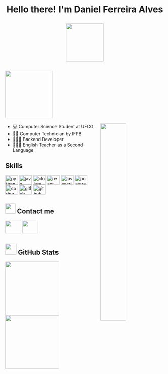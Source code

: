 <h1 align="center">
    <p> 
    Hello there! I'm Daniel Ferreira Alves  
    </p>
    <img align="middle" src="https://www.pinoylinux.org/wp-content/uploads/2016/03/hello-world.gif" padding-top="10" width="120">
</h1>

## <img src="https://static.wixstatic.com/media/4575f6_61244fa042204b16b95dfaba7bf935cc~mv2.gif" width="150">

<img width="40%" align="right" src="https://media.tenor.com/2uyENRmiUt0AAAAC/coding.gif">

- 💻 Computer Science Student at UFCG
- 👨‍🎓 Computer Technician by IFPB
- 🧑🏽‍💻 Backend Developer
- 👨🏽‍🏫 English Teacher as a Second Language

## Skills

<div>
  <img align="center" alt="python" height="30" width="40" src="https://cdn.jsdelivr.net/gh/devicons/devicon/icons/python/python-original.svg">
  <img align="center" alt="java" height="30" width="40" src="https://cdn.jsdelivr.net/gh/devicons/devicon/icons/java/java-original.svg">
  <img align="center" alt="clojure" height="30" width="40" src="https://cdn.jsdelivr.net/gh/devicons/devicon/icons/clojure/clojure-original.svg" >
  <img align="center" alt="react" height="30" width="40" src="https://cdn.jsdelivr.net/gh/devicons/devicon/icons/react/react-original.svg">
  <img align="center" alt="javascript" height="30" width="40" src="https://cdn.jsdelivr.net/gh/devicons/devicon/icons/javascript/javascript-original.svg">
  <img align="center" alt="postgresql" height="30" width="40" src="https://cdn.jsdelivr.net/gh/devicons/devicon/icons/postgresql/postgresql-original.svg"/>
  <img align="center" alt="spring" height="30" width="40" src="https://cdn.jsdelivr.net/gh/devicons/devicon/icons/spring/spring-original.svg">
  <img align="center" alt="gitlab" height="30" width="40" src="https://cdn.jsdelivr.net/gh/devicons/devicon/icons/gitlab/gitlab-original.svg">
  <img align="center" alt="github" height="30" width="40" src="https://www.nicepng.com/png/full/52-520535_free-files-github-github-icon-png-white.png">

</div>

## <img src="https://raw.githubusercontent.com/ShahriarShafin/ShahriarShafin/main/Assets/handshake.gif" width="32"> Contact me
<div>
  <a href="https://www.linkedin.com/in/daniel-ferreira-alves/" target="_blank"><img height="40" width="50" src="https://cdn3.iconfinder.com/data/icons/inficons/512/linkedin.png"></a>
  <a href="mailto:daniel.alves@ccc.ufcg.edu.br" target="_blank"><img height="40" width="50" src="https://upload.wikimedia.org/wikipedia/commons/thumb/7/7e/Gmail_icon_%282020%29.svg/512px-Gmail_icon_%282020%29.svg.png"></a>
</div>

## <img src="https://media.giphy.com/media/iY8CRBdQXODJSCERIr/giphy.gif" width="35"> GitHub Stats

<div>
  <img height="170em" src="https://github-readme-stats.vercel.app/api?username=DanielFerreira11&show_icons=true&theme=tokyonight&include_all_commits=true&count_private=true&locale=en">
  <img height="170em" src="https://github-readme-stats.vercel.app/api/top-langs/?username=DanielFerreira11&layout=compact&langs_count=16&theme=tokyonight&locale=en">
</div>


